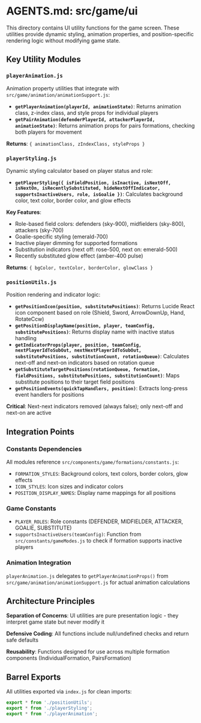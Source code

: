 # AGENTS.md: src/game/ui

This directory contains UI utility functions for the game screen. These utilities provide dynamic styling, animation properties, and position-specific rendering logic without modifying game state.

## Key Utility Modules

### `playerAnimation.js`
Animation property utilities that integrate with `src/game/animation/animationSupport.js`:

- **`getPlayerAnimation(playerId, animationState)`**: Returns animation class, z-index class, and style props for individual players
- **`getPairAnimation(defenderPlayerId, attackerPlayerId, animationState)`**: Returns animation props for pairs formations, checking both players for movement

**Returns**: `{ animationClass, zIndexClass, styleProps }`

### `playerStyling.js`
Dynamic styling calculator based on player status and role:

- **`getPlayerStyling({ isFieldPosition, isInactive, isNextOff, isNextOn, isRecentlySubstituted, hideNextOffIndicator, supportsInactiveUsers, role, isGoalie })`**: Calculates background color, text color, border color, and glow effects

**Key Features**:
- Role-based field colors: defenders (sky-900), midfielders (sky-800), attackers (sky-700)
- Goalie-specific styling (emerald-700)
- Inactive player dimming for supported formations
- Substitution indicators (next off: rose-500, next on: emerald-500)
- Recently substituted glow effect (amber-400 pulse)

**Returns**: `{ bgColor, textColor, borderColor, glowClass }`

### `positionUtils.js`
Position rendering and indicator logic:

- **`getPositionIcon(position, substitutePositions)`**: Returns Lucide React icon component based on role (Shield, Sword, ArrowDownUp, Hand, RotateCcw)
- **`getPositionDisplayName(position, player, teamConfig, substitutePositions)`**: Returns display name with inactive status handling
- **`getIndicatorProps(player, position, teamConfig, nextPlayerIdToSubOut, nextNextPlayerIdToSubOut, substitutePositions, substitutionCount, rotationQueue)`**: Calculates next-off and next-on indicators based on rotation queue
- **`getSubstituteTargetPositions(rotationQueue, formation, fieldPositions, substitutePositions, substitutionCount)`**: Maps substitute positions to their target field positions
- **`getPositionEvents(quickTapHandlers, position)`**: Extracts long-press event handlers for positions

**Critical**: Next-next indicators removed (always false); only next-off and next-on are active

## Integration Points

### Constants Dependencies
All modules reference `src/components/game/formations/constants.js`:
- `FORMATION_STYLES`: Background colors, text colors, border colors, glow effects
- `ICON_STYLES`: Icon sizes and indicator colors
- `POSITION_DISPLAY_NAMES`: Display name mappings for all positions

### Game Constants
- `PLAYER_ROLES`: Role constants (DEFENDER, MIDFIELDER, ATTACKER, GOALIE, SUBSTITUTE)
- `supportsInactiveUsers(teamConfig)`: Function from `src/constants/gameModes.js` to check if formation supports inactive players

### Animation Integration
`playerAnimation.js` delegates to `getPlayerAnimationProps()` from `src/game/animation/animationSupport.js` for actual animation calculations

## Architecture Principles

**Separation of Concerns**: UI utilities are pure presentation logic - they interpret game state but never modify it

**Defensive Coding**: All functions include null/undefined checks and return safe defaults

**Reusability**: Functions designed for use across multiple formation components (IndividualFormation, PairsFormation)

## Barrel Exports
All utilities exported via `index.js` for clean imports:
```javascript
export * from './positionUtils';
export * from './playerStyling';
export * from './playerAnimation';
```